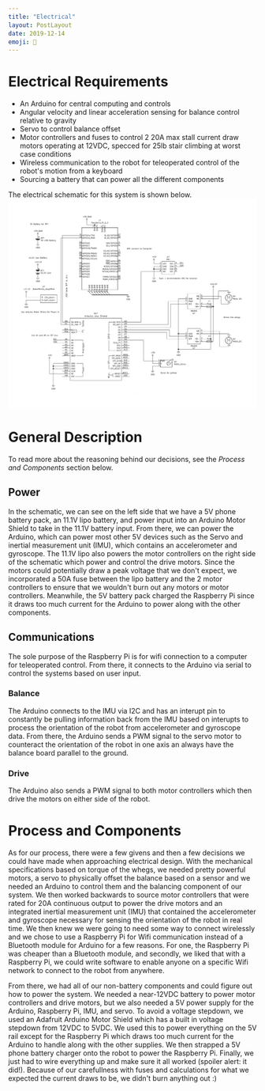 ```yaml
---
title: "Electrical"
layout: PostLayout
date: 2019-12-14
emoji: 📯
---
```


# Electrical Requirements
* An Arduino for central computing and controls
* Angular velocity and linear acceleration sensing for balance control relative to gravity
* Servo to control balance offset
* Motor controllers and fuses to control 2 20A max stall current draw motors operating at 12VDC, specced for 25lb stair climbing at worst case conditions
* Wireless communication to the robot for teleoperated control of the robot's motion from a keyboard
* Sourcing a battery that can power all the different components

The electrical schematic for this system is shown below.
<img src="./schem.png" alt="schematic" width="2000"/>

# General Description
To read more about the reasoning behind our decisions, see the *Process and Components* section below.
## Power
In the schematic, we can see on the left side that we have a 5V phone battery pack, an 11.1V lipo battery, and power input into an Arduino Motor Shield to take in the 11.1V battery input. From there, we can power the Arduino, which can power most other 5V devices such as the Servo and inertial measurement unit (IMU), which contains an accelerometer and gyroscope. The 11.1V lipo also powers the motor controllers on the right side of the schematic which power and control the drive motors. Since the motors could potentially draw a peak voltage that we don't expect, we incorporated a 50A fuse between the lipo battery and the 2 motor controllers to ensure that we wouldn't burn out any motors or motor controllers. Meanwhile, the 5V battery pack charged the Raspberry Pi since it draws too much current for the Arduino to power along with the other components. 
## Communications
The sole purpose of the Raspberry Pi is for wifi connection to a computer for teleoperated control. From there, it connects to the Arduino via serial to control the systems based on user input.
### Balance
The Arduino connects to the IMU via I2C and has an interupt pin to constantly be pulling information back from the IMU based on interupts to process the orientation of the robot from accelerometer and gyroscope data. From there, the Arduino sends a PWM signal to the servo motor to counteract the orientation of the robot in one axis an always have the balance board parallel to the ground. 
### Drive
The Arduino also sends a PWM signal to both motor controllers which then drive the motors on either side of the robot. 

# Process and Components
As for our process, there were a few givens and then a few decisions we could have made when approaching electrical design. With the mechanical specifications based on torque of the whegs, we needed pretty powerful motors, a servo to physically offset the balance based on a sensor and we needed an Arduino to control them and the balancing component of our system. We then worked backwards to source motor controllers that were rated for 20A continuous output to power the drive motors and an integrated inertial measurement unit (IMU) that contained the accelerometer and gyroscope necessary for sensing the orientation of the robot in real time. We then knew we were going to need some way to connect wirelessly and we chose to use a Raspberry Pi for Wifi communication instead of a Bluetooth module for Arduino for a few reasons. For one, the Raspberry Pi was cheaper than a Bluetooth module, and secondly, we liked that with a Raspberry Pi, we could write software to enable anyone on a specific Wifi network to connect to the robot from anywhere. 


From there, we had all of our non-battery components and could figure out how to power the system. We needed a near-12VDC battery to power motor controllers and drive motors, but we also needed a 5V power supply for the Arduino, Raspberry Pi, IMU, and servo. To avoid a voltage stepdown, we used an Adafruit Arduino Motor Shield which has a built in voltage stepdown from 12VDC to 5VDC. We used this to power everything on the 5V rail except for the Raspberry Pi which draws too much current for the Arduino to handle along with the other supplies. We then strapped a 5V phone battery charger onto the robot to power the Raspberry Pi. Finally, we just had to wire everything up and make sure it all worked (spoiler alert: it did!). Because of our carefullness with fuses and calculations for what we expected the current draws to be, we didn't burn anything out :)

<!-- more -->